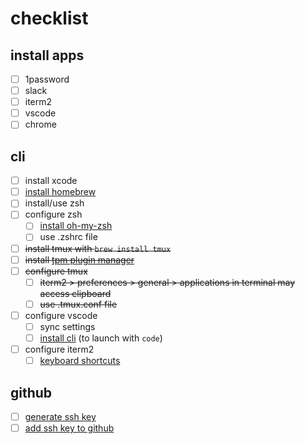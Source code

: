 # checklist

## install apps
- [ ] 1password
- [ ] slack
- [ ] iterm2
- [ ] vscode
- [ ] chrome

## cli
- [ ] install xcode
- [ ] [install homebrew](https://brew.sh)
- [ ] install/use zsh
- [ ] configure zsh
  - [ ] [install oh-my-zsh]((https://ohmyz.sh))
  - [ ] use .zshrc file 

- [ ] ~~install tmux with `brew install tmux`~~
- [ ] ~~install [tpm plugin manager](https://github.com/tmux-plugins/tpm)~~
- [ ] ~~configure tmux~~
  - [ ] ~~iterm2 > preferences > general > applications in terminal may access clipboard~~
  - [ ] ~~use .tmux.conf file~~

- [ ] configure vscode
  - [ ] sync settings
  - [ ] [install cli](https://code.visualstudio.com/docs/setup/mac) (to launch with `code`)
- [ ] configure iterm2
  - [ ] [keyboard shortcuts](https://danicfilip.com/2018/how_to_use_alt_arrows_to_navigate_between_words_in_iterm2/)

## github
- [ ] [generate ssh key](https://docs.github.com/en/free-pro-team@latest/github/authenticating-to-github/generating-a-new-ssh-key-and-adding-it-to-the-ssh-agent)
- [ ] [add ssh key to github](https://docs.github.com/en/free-pro-team@latest/github/authenticating-to-github/adding-a-new-ssh-key-to-your-github-account)
